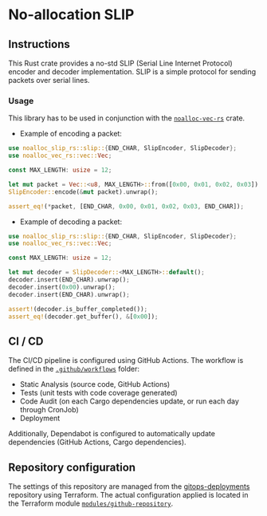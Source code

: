 # No-allocation SLIP

## Instructions

This Rust crate provides a no-std SLIP (Serial Line Internet Protocol) encoder and decoder implementation. SLIP is a simple protocol for sending packets over serial lines.

### Usage

This library has to be used in conjunction with the [`noalloc-vec-rs`](https://github.com/jaudiger/noalloc-vec-rs) crate.

- Example of encoding a packet:

```rust
use noalloc_slip_rs::slip::{END_CHAR, SlipEncoder, SlipDecoder};
use noalloc_vec_rs::vec::Vec;

const MAX_LENGTH: usize = 12;

let mut packet = Vec::<u8, MAX_LENGTH>::from([0x00, 0x01, 0x02, 0x03]);
SlipEncoder::encode(&mut packet).unwrap();

assert_eq!(*packet, [END_CHAR, 0x00, 0x01, 0x02, 0x03, END_CHAR]);
```

- Example of decoding a packet:

```rust
use noalloc_slip_rs::slip::{END_CHAR, SlipEncoder, SlipDecoder};
use noalloc_vec_rs::vec::Vec;

const MAX_LENGTH: usize = 12;

let mut decoder = SlipDecoder::<MAX_LENGTH>::default();
decoder.insert(END_CHAR).unwrap();
decoder.insert(0x00).unwrap();
decoder.insert(END_CHAR).unwrap();

assert!(decoder.is_buffer_completed());
assert_eq!(decoder.get_buffer(), &[0x00]);
```

## CI / CD

The CI/CD pipeline is configured using GitHub Actions. The workflow is defined in the [`.github/workflows`](.github/workflows) folder:

- Static Analysis (source code, GitHub Actions)
- Tests (unit tests with code coverage generated)
- Code Audit (on each Cargo dependencies update, or run each day through CronJob)
- Deployment

Additionally, Dependabot is configured to automatically update dependencies (GitHub Actions, Cargo dependencies).

## Repository configuration

The settings of this repository are managed from the [gitops-deployments](https://github.com/jaudiger/gitops-deployments) repository using Terraform. The actual configuration applied is located in the Terraform module [`modules/github-repository`](https://github.com/jaudiger/gitops-deployments/tree/main/modules/github-repository).
